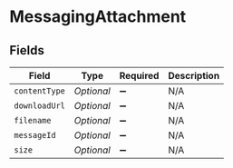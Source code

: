 # MessagingAttachment


## Fields

| Field              | Type               | Required           | Description        |
| ------------------ | ------------------ | ------------------ | ------------------ |
| `contentType`      | *Optional<String>* | :heavy_minus_sign: | N/A                |
| `downloadUrl`      | *Optional<String>* | :heavy_minus_sign: | N/A                |
| `filename`         | *Optional<String>* | :heavy_minus_sign: | N/A                |
| `messageId`        | *Optional<String>* | :heavy_minus_sign: | N/A                |
| `size`             | *Optional<Double>* | :heavy_minus_sign: | N/A                |